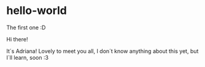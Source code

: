 # hello-world
The first one :D 

Hi there!

It´s Adriana! Lovely to meet you all, I don´t know anything about this yet, but I´ll learn, soon :3 
